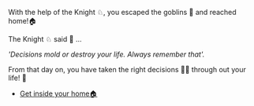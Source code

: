 With the help of the Knight ♘, you escaped the goblins 👺 and reached home!🏠

The Knight ♘ said 📜 ... 

*'Decisions mold or destroy your life. Always remember that'.*

 From that day on, you have taken the right decisions 👍🏻  through out your life! 💓

-   [Get inside your home🏠](4.md)